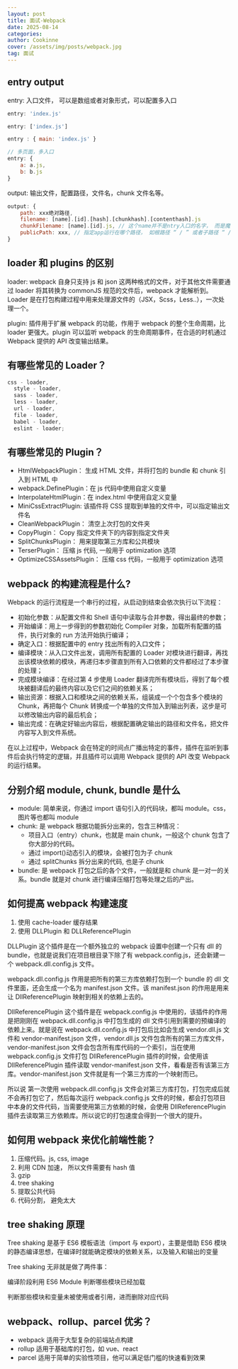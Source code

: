 ```yaml
---
layout: post
title: 面试-Webpack
date: 2025-08-14
categories:
author: Cookinne
cover: /assets/img/posts/webpack.jpg
tag: 面试
---
```


## entry output

entry: 入口文件， 可以是数组或者对象形式，可以配置多入口

```js
entry: 'index.js'

entry: ['index.js']

entry : { main: 'index.js' }

// 多页面，多入口
entry: {
    a: a.js,
    b: b.js
}
```

output: 输出文件，配置路径，文件名，chunk 文件名等。

```js
output: {
    path: xxx绝对路径,
    filename: [name].[id].[hash].[chunkhash].[contenthash].js
    chunkFilename: [name].[id].js, // 这个name并不是ntry入口的名字， 而是魔法注释 /* webpackChunkName: 'myChunk' */
    publicPath: xxx, // 指定app运行在哪个路径， 如根路径 “ / ” 或者子路径 “ /subpath/ ”
}
```

## loader 和 plugins 的区别

loader: webpack 自身只支持 js 和 json 这两种格式的文件，对于其他文件需要通过 loader 将其转换为 commonJS 规范的文件后，webpack 才能解析到。Loader 是在打包构建过程中用来处理源文件的（JSX，Scss，Less..），一次处理一个。

plugin: 插件用于扩展 webpack 的功能，作用于 webpack 的整个生命周期，比 loader 更强大。plugin 可以监听 webpack 的生命周期事件，在合适的时机通过 Webpack 提供的 API 改变输出结果。

## 有哪些常见的 Loader？

```js
css - loader,
  style - loader,
  sass - loader,
  less - loader,
  url - loader,
  file - loader,
  babel - loader,
  eslint - loader;
```

## 有哪些常见的 Plugin？

- HtmlWebpackPlugin： 生成 HTML 文件，并将打包的 bundle 和 chunk 引入到 HTML 中
- webpack.DefinePlugin：在 js 代码中使用自定义变量
- InterpolateHtmlPlugin：在 index.html 中使用自定义变量
- MiniCssExtractPlugin: 该插件将 CSS 提取到单独的文件中，可以指定输出文件名
- CleanWebpackPlugin： 清空上次打包的文件夹
- CopyPlugin： Copy 指定文件夹下的内容到指定文件夹
- SplitChunksPlugin： 用来提取第三方库和公共模块
- TerserPlugin： 压缩 js 代码, 一般用于 optimization 选项
- OptimizeCSSAssetsPlugin： 压缩 css 代码，一般用于 optimization 选项

## webpack 的构建流程是什么?

Webpack 的运行流程是一个串行的过程，从启动到结束会依次执行以下流程：

- 初始化参数：从配置文件和 Shell 语句中读取与合并参数，得出最终的参数；
- 开始编译：用上一步得到的参数初始化 Compiler 对象，加载所有配置的插件，执行对象的 run 方法开始执行编译；
- 确定入口：根据配置中的 entry 找出所有的入口文件；
- 编译模块：从入口文件出发，调用所有配置的 Loader 对模块进行翻译，再找出该模块依赖的模块，再递归本步骤直到所有入口依赖的文件都经过了本步骤的处理；
- 完成模块编译：在经过第 4 步使用 Loader 翻译完所有模块后，得到了每个模块被翻译后的最终内容以及它们之间的依赖关系；
- 输出资源：根据入口和模块之间的依赖关系，组装成一个个包含多个模块的 Chunk，再把每个 Chunk 转换成一个单独的文件加入到输出列表，这步是可以修改输出内容的最后机会；
- 输出完成：在确定好输出内容后，根据配置确定输出的路径和文件名，把文件内容写入到文件系统。

在以上过程中，Webpack 会在特定的时间点广播出特定的事件，插件在监听到事件后会执行特定的逻辑，并且插件可以调用 Webpack 提供的 API 改变 Webpack 的运行结果。

## 分别介绍 module, chunk, bundle 是什么

- module: 简单来说，你通过 import 语句引入的代码块，都叫 module。css，图片等也都叫 module
- chunk: 是 webpack 根据功能拆分出来的，包含三种情况：
  - 项目入口（entry）chunk，也就是 main chunk，一般这个 chunk 包含了你大部分的代码。
  - 通过 import()动态引入的模块，会被打包为子 chunk
  - 通过 splitChunks 拆分出来的代码, 也是子 chunk
- bundle: 是 webpack 打包之后的各个文件，一般就是和 chunk 是一对一的关系。bundle 就是对 chunk 进行编译压缩打包等处理之后的产出。

## 如何提高 webpack 构建速度

1. 使用 cache-loader 缓存结果
2. 使用 DLLPlugin 和 DLLReferencePlugin

DLLPlugin 这个插件是在一个额外独立的 webpack 设置中创建一个只有 dll 的 bundle，也就是说我们在项目根目录下除了有 webpack.config.js，还会新建一个 webpack.dll.config.js 文件。

webpack.dll.config.js 作用是把所有的第三方库依赖打包到一个 bundle 的 dll 文件里面，还会生成一个名为 manifest.json 文件。该 manifest.json 的作用是用来让 DllReferencePlugin 映射到相关的依赖上去的。

DllReferencePlugin 这个插件是在 webpack.config.js 中使用的，该插件的作用是把刚刚在 webpack.dll.config.js 中打包生成的 dll 文件引用到需要的预编译的依赖上来。就是说在 webpack.dll.config.js 中打包后比如会生成 vendor.dll.js 文件和 vendor-manifest.json 文件，vendor.dll.js 文件包含所有的第三方库文件，vendor-manifest.json 文件会包含所有库代码的一个索引，当在使用 webpack.config.js 文件打包 DllReferencePlugin 插件的时候，会使用该 DllReferencePlugin 插件读取 vendor-manifest.json 文件，看看是否有该第三方库。vendor-manifest.json 文件就是有一个第三方库的一个映射而已。

所以说 第一次使用 webpack.dll.config.js 文件会对第三方库打包，打包完成后就不会再打包它了，然后每次运行 webpack.config.js 文件的时候，都会打包项目中本身的文件代码，当需要使用第三方依赖的时候，会使用 DllReferencePlugin 插件去读取第三方依赖库。所以说它的打包速度会得到一个很大的提升。

## 如何用 webpack 来优化前端性能？

1. 压缩代码。js, css, image
2. 利用 CDN 加速， 所以文件需要有 hash 值
3. gzip
4. tree shaking
5. 提取公共代码
6. 代码分割， 避免太大

## tree shaking 原理

Tree shaking 是基于 ES6 模板语法（import 与 export），主要是借助 ES6 模块的静态编译思想，在编译时就能确定模块的依赖关系，以及输入和输出的变量

Tree shaking 无非就是做了两件事：

编译阶段利用 ES6 Module 判断哪些模块已经加载

判断那些模块和变量未被使用或者引用，进而删除对应代码

## webpack、rollup、parcel 优劣？

- webpack 适用于大型复杂的前端站点构建
- rollup 适用于基础库的打包，如 vue、react
- parcel 适用于简单的实验性项目，他可以满足低门槛的快速看到效果
